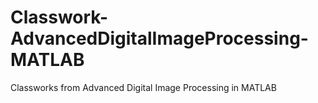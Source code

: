 # Classwork-AdvancedDigitalImageProcessing-MATLAB
Classworks from Advanced Digital Image Processing in MATLAB
